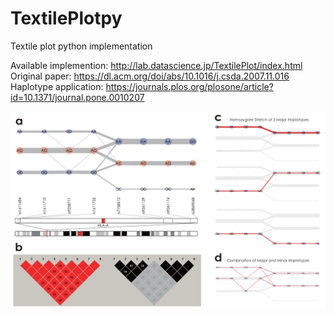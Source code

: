 # TextilePlotpy
Textile plot python implementation

Available implemention:
http://lab.datascience.jp/TextilePlot/index.html
Original paper:
https://dl.acm.org/doi/abs/10.1016/j.csda.2007.11.016
Haplotype application:
https://journals.plos.org/plosone/article?id=10.1371/journal.pone.0010207


![Textile plot example](https://raw.githubusercontent.com/ScottMastro/TextilePlotpy/main/haps.png "Textile plot example")
